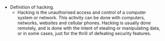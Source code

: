 - Definition of hacking.
	- Hacking is the unauthorised access and control of a computer system or network. This activity can be done with computers, networks, websites and cellular phones. Hacking is usually done remotely, and is done with the intent of stealing or manipulating data, or in some cases, just for the thrill of defeating security features.